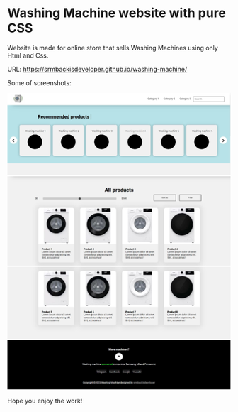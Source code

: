 # Washing Machine website with pure CSS
Website is made for online store that sells Washing Machines using only Html and Css.

URL: https://srmbackisdeveloper.github.io/washing-machine/


Some of screenshots:

<img alt="alt" src="https://github.com/srmbackisdeveloper/washing-machine/blob/main/screenshots/screen1.JPG" >
<img alt="alt" src="https://github.com/srmbackisdeveloper/washing-machine/blob/main/screenshots/screen2.JPG" >
<img alt="alt" src="https://github.com/srmbackisdeveloper/washing-machine/blob/main/screenshots/screen3.JPG" >
<img alt="alt" src="https://github.com/srmbackisdeveloper/washing-machine/blob/main/screenshots/screen4.JPG" >


Hope you enjoy the work!
